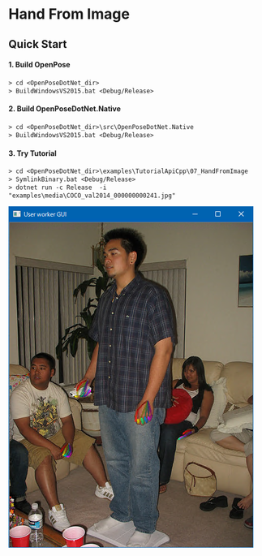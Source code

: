 # Hand From Image

## Quick Start

#### 1. Build OpenPose

````dos
> cd <OpenPoseDotNet_dir>
> BuildWindowsVS2015.bat <Debug/Release>
````

#### 2. Build OpenPoseDotNet.Native

````dos
> cd <OpenPoseDotNet_dir>\src\OpenPoseDotNet.Native
> BuildWindowsVS2015.bat <Debug/Release>
````

#### 3. Try Tutorial

````dos
> cd <OpenPoseDotNet_dir>\examples\TutorialApiCpp\07_HandFromImage
> SymlinkBinary.bat <Debug/Release>
> dotnet run -c Release  -i "examples\media\COCO_val2014_000000000241.jpg"
````

<img src="images/example_turorial_10.png"/>